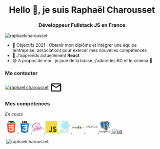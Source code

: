 
<h1 align="center">Hello 👋, je suis Raphaël Charousset</h1>
<h3 align="center">Développeur Fullstack JS en France</h3>

<p align="left"> <img src="https://komarev.com/ghpvc/?username=raphaelcharousset&label=Profile%20views&color=0e75b6&style=flat" alt="raphaelcharousset" /> </p>

- 🎯 Objectifs 2021 : Obtenir mon diplôme et intégrer une équipe (entreprise, association) pour exercer mes nouvelles compétences 
- 🌱 J'apprends actuellement **React**
- 😄 A propos de moi : je joue de la basse, j'adore les BD et le cinéma 🤩

<h3 align="left">Me contacter</h3>
<p align="left">
<a href="https://www.linkedin.com/in/raphaelcharousset/" target="blank"><img align="center" src="https://raw.githubusercontent.com/rahuldkjain/github-profile-readme-generator/master/src/images/icons/Social/linked-in-alt.svg" alt="raphael charousset" height="40" width="40" /></a>
<a href="mailto:raphael.charousset@gmail.com" target="blank"><img align="center" src="/icons/mail.svg" height="40" width="40" /></a>
</p>

<h3 align="left">Mes compétences</h3>
<p align="left"><i>En cours</i></p>

<p align="left"> 
<a href="https://www.w3.org/html/" target="_blank"> <img src="https://raw.githubusercontent.com/devicons/devicon/master/icons/html5/html5-original-wordmark.svg" alt="html5" width="40" height="40"/> </a> 
<a href="https://www.w3schools.com/css/" target="_blank"> <img src="https://raw.githubusercontent.com/devicons/devicon/master/icons/css3/css3-original-wordmark.svg" alt="css3" width="40" height="40"/> </a> 
<a href="https://sass-lang.com" target="_blank"> <img src="https://raw.githubusercontent.com/devicons/devicon/master/icons/sass/sass-original.svg" alt="sass" width="40" height="40"/> </a> 
<a href="https://developer.mozilla.org/en-US/docs/Web/JavaScript" target="_blank"> <img src="https://raw.githubusercontent.com/devicons/devicon/master/icons/javascript/javascript-original.svg" alt="javascript" width="40" height="40"/> </a>
<a href="https://reactjs.org/" target="_blank"> <img src="https://raw.githubusercontent.com/devicons/devicon/master/icons/react/react-original-wordmark.svg" alt="react" width="40" height="40"/> </a> 
<a href="https://nodejs.org" target="_blank"> <img src="https://raw.githubusercontent.com/devicons/devicon/master/icons/nodejs/nodejs-original-wordmark.svg" alt="nodejs" width="40" height="40"/> </a> 
<a href="https://expressjs.com" target="_blank"> <img src="https://raw.githubusercontent.com/devicons/devicon/master/icons/express/express-original-wordmark.svg" alt="express" width="40" height="40"/> </a>
<a href="https://www.postgresql.org" target="_blank"> <img src="https://raw.githubusercontent.com/devicons/devicon/master/icons/postgresql/postgresql-original-wordmark.svg" alt="postgresql" width="40" height="40"/> </a> 
<a href="https://git-scm.com/" target="_blank"> <img src="https://www.vectorlogo.zone/logos/git-scm/git-scm-icon.svg" alt="git" width="40" height="40"/> </a> 
</p>

<p>&nbsp;<img align="center" src="https://github-readme-stats.vercel.app/api?username=raphaelcharousset&show_icons=true&locale=en" alt="raphaelcharousset" /></p>
